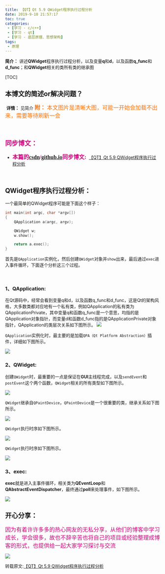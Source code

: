 ```yaml
---
title: 【QT】Qt 5.9 QWidget程序执行过程分析
date: 2019-9-10 21:57:17
toc: true
categories: 
 - [学习 - c/c++]
 - [学习 - qt]
 - [学习 - 底层原理、思想架构]
tags: 
 - 原理
---
```




**简介：**  讲述**QWidget**程序执行过程分析，以及变量**q**和**d**，以及函数**q_func**和**d_func**；和**QWidget**相关的类所有类的继承图

<!-- more -->

[TOC]

## 本博文的简述or解决问题？

​		**详情：**  见简介   <font color=#FE7207  size=4 face="幼圆">**附：** 本文图片是清晰大图，可能一开始会加载不出来，需要等待刷新一会</font>

<br>

## <font color=#D0087E  face="幼圆">同步博文：</font>

- <font color=#D0087E  size=4 face="幼圆">**本篇的[csdn](https://blog.csdn.net/qq_33154343)/[github.io](https://touwoyimuli.github.io/)同步博文:** </font> [【QT】Qt 5.9 QWidget程序执行过程分析](https://blog.csdn.net/qq_33154343/article/details/100714565) 

<br>

##  QWidget程序执行过程分析：

一个最简单的QWidget程序可能是下面这个样子：

```cpp
int main(int argc, char *argv[])
{
    QApplication a(argc, argv);

    QWidget w;
    w.show();

    return a.exec();
}
```

首先是`QApplication`实例化，然后创建`QWidget`对象并`show`出来，最后通过`exec`进入事件循环，下面逐个分析这三个过程。

<br>

### 1、QApplication:

在Qt源码中，经常会看到变量q和d，以及函数q_func和d_func，这是Qt的架构风格，大多数类都对应地有一个私有类，例如QApplication的私有类为QApplicationPrivate，其中变量q和函数q_func是一个意思，均指的是QApplication对象指针，而变量d和函数d_func指的是QApplicationPrivate对象指针，QApplication的类层次关系如下图所示。
<img src="https://raw.githubusercontent.com/touwoyimuli/FigureBed/master/img/20190910220207.png"/>

`QApplication`实例化时，最主要的是加载`QPA（Qt Platform Abstraction）`插件，详细如下图所示。

<img src="https://raw.githubusercontent.com/touwoyimuli/FigureBed/master/img/20190910220307.png"/>

<br>

### 2、QWidget:

创建`QWidget`时，最重要的一点是保证在**GUI**主线程完成，以及`sendEvent`和`postEvent`这个两个函数，`QWidget`相关的所有类型如下图所示。

<img src="https://raw.githubusercontent.com/touwoyimuli/FigureBed/master/img/20190910220458.png"/>

`QWidget`继承自`QPaintDevice`，`QPaintDevice`是一个很重要的类，继承关系如下图所示。

<img src="https://raw.githubusercontent.com/touwoyimuli/FigureBed/master/img/20190910220535.png"/>

`QWidget`执行时序如下图所示。

<img src="https://raw.githubusercontent.com/touwoyimuli/FigureBed/master/img/20190910220635.png"/>

`QWidget`执行时序如下图所示。

<img src="https://raw.githubusercontent.com/touwoyimuli/FigureBed/master/img/20190910220713.png"/>

<br>

### 3、exec:

**exec**就是进入主事件循环，相关类为**QEventLoop**和**QAbstractEventDispatcher**，最终通过**poll**来处理事件，如下图所示。

<img src="https://raw.githubusercontent.com/touwoyimuli/FigureBed/master/img/20190910220745.png"/>

<br>

## 开心分享：

<font color=#D0087E size=4 face="幼圆">因为有着许许多多的热心网友的无私分享，从他们的博客中学习成长，学会很多，故也不辞辛苦也将自己的项目或经验整理成博客的形式，也提供给一起大家学习探讨与交流 </font>

<img src="https://raw.githubusercontent.com/touwoyimuli/FigureBed/master/img/20190829225308.jpg"/>



转载原文:[【QT】Qt 5.9 QWidget程序执行过程分析](https://blog.csdn.net/iEearth/article/details/76895220) 

